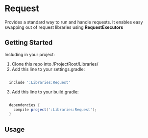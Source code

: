 # Request

Provides a standard way to run and handle requests. It enables easy swapping out of request libraries using **RequestExecutors** 


## Getting Started

Including in your project: 

1. Clone this repo into /ProjectRoot/Libraries/
2. Add this line to your settings.gradle:

```groovy

  include ':Libraries:Request'

```

3. Add this line to your build.gradle:

```groovy

  dependencies {
    compile project(':Libraries:Request');
  }

```

## Usage
